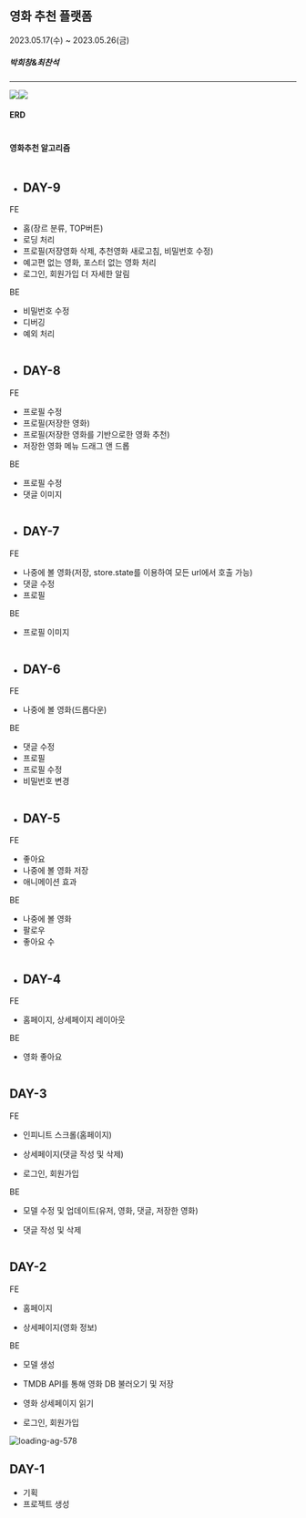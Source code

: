 ## 영화 추천 플랫폼
2023.05.17(수) ~ 2023.05.26(금)

##### 박희창&최찬석

---

<img src="https://img.shields.io/badge/django-092E20?style=flat-square&logo=django&logoColor=white"/><img src="https://img.shields.io/badge/vue.js-4FC08D?style=flat-square&logo=vue.js&logoColor=white"/>

#### ERD
<img title="" src="history/erd.png" alt="">

#### 영화추천 알고리즘
<img title="" src="history/recmovie.png" alt="">

- ## DAY-9

FE

- 홈(장르 분류, TOP버튼)
- 로딩 처리
- 프로필(저장영화 삭제, 추천영화 새로고침, 비밀번호 수정)
- 예고편 없는 영화, 포스터 없는 영화 처리
- 로그인, 회원가입 더 자세한 알림

BE

- 비밀번호 수정
- 디버깅
- 예외 처리

<img title="" src="history/day9.png" alt="">

- ## DAY-8

FE

- 프로필 수정
- 프로필(저장한 영화)
- 프로필(저장한 영화를 기반으로한 영화 추천)
- 저장한 영화 메뉴 드래그 앤 드롭

BE

- 프로필 수정
- 댓글 이미지

<img title="" src="history/day8.png" alt="">

- ## DAY-7

FE

- 나중에 볼 영화(저장, store.state를 이용하여 모든 url에서 호출 가능)
- 댓글 수정
- 프로필

BE

- 프로필 이미지

<img title="" src="history/day7.png" alt="">

- ## DAY-6

FE

- 나중에 볼 영화(드롭다운)

BE

- 댓글 수정
- 프로필
- 프로필 수정
- 비밀번호 변경

<img title="" src="history/day6.png" alt="">

- ## DAY-5

FE

- 좋아요
- 나중에 볼 영화 저장
- 애니메이션 효과

BE

-  나중에 볼 영화
-  팔로우
-  좋아요 수

<img title="" src="history/day5.png" alt="">

- ## DAY-4

FE

- 홈페이지, 상세페이지 레이아웃

BE

- 영화 좋아요

<img title="" src="history/day4.png" alt="">

## DAY-3

FE

- 인피니트 스크롤(홈페이지)

- 상세페이지(댓글 작성 및 삭제)

- 로그인, 회원가입

BE

- 모델 수정 및 업데이트(유저, 영화, 댓글, 저장한 영화)

- 댓글 작성 및 삭제

<img title="" src="history/day3.png" alt="">

## DAY-2

FE 

- 홈페이지

- 상세페이지(영화 정보)

BE 

- 모델 생성

- TMDB API를 통해 영화 DB 불러오기 및 저장

- 영화 상세페이지 읽기

- 로그인, 회원가입

<img title="" src="history/day2.png" alt="loading-ag-578">

## DAY-1

- 기획
- 프로젝트 생성
